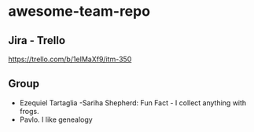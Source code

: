 # awesome-team-repo

## Jira - Trello
https://trello.com/b/1eIMaXf9/itm-350

## Group
- Ezequiel Tartaglia
-Sariha Shepherd: Fun Fact - I collect anything with frogs.
- Pavlo. I like genealogy